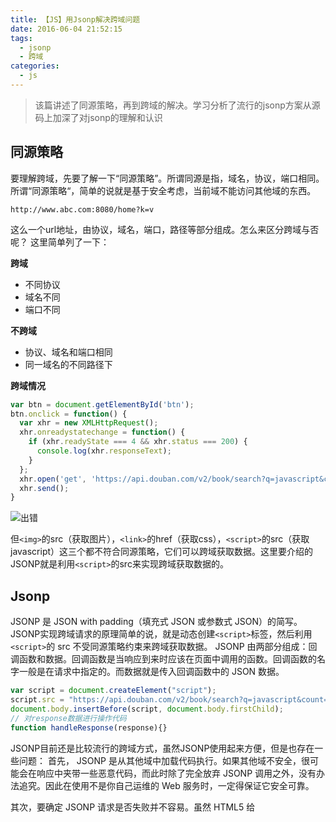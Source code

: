 ```yaml
---
title: 【JS】用Jsonp解决跨域问题
date: 2016-06-04 21:52:15
tags: 
  - jsonp
  - 跨域
categories: 
  - js
---
```


> 该篇讲述了同源策略，再到跨域的解决。学习分析了流行的jsonp方案从源码上加深了对jsonp的理解和认识

<!-- more -->

## 同源策略

要理解跨域，先要了解一下“同源策略”。所谓同源是指，域名，协议，端口相同。所谓“同源策略“，简单的说就是基于安全考虑，当前域不能访问其他域的东西。

    http://www.abc.com:8080/home?k=v

这么一个url地址，由协议，域名，端口，路径等部分组成。怎么来区分跨域与否呢？ 这里简单列了一下：

**跨域**

* 不同协议
* 域名不同
* 端口不同

**不跨域**

* 协议、域名和端口相同
* 同一域名的不同路径下

**跨域情况**

```js
var btn = document.getElementById('btn');
btn.onclick = function() {
  var xhr = new XMLHttpRequest();
  xhr.onreadystatechange = function() {
    if (xhr.readyState === 4 && xhr.status === 200) {
      console.log(xhr.responseText);
    }
  };
  xhr.open('get', 'https://api.douban.com/v2/book/search?q=javascript&count=1', true);
  xhr.send();
}
```

![出错](http://blog.fueson.top/img/2017/jsonp_err.jpg)

但`<img>`的src（获取图片），`<link>`的href（获取css），`<script>`的src（获取javascript）这三个都不符合同源策略，它们可以跨域获取数据。这里要介绍的JSONP就是利用`<script>`的src来实现跨域获取数据的。

## Jsonp

JSONP 是 JSON with padding（填充式 JSON 或参数式 JSON）的简写。
JSONP实现跨域请求的原理简单的说，就是动态创建`<script>`标签，然后利用`<script>`的 src 不受同源策略约束来跨域获取数据。
JSONP 由两部分组成：回调函数和数据。回调函数是当响应到来时应该在页面中调用的函数。回调函数的名字一般是在请求中指定的。而数据就是传入回调函数中的 JSON 数据。

```js
var script = document.createElement("script");
script.src = "https://api.douban.com/v2/book/search?q=javascript&count=1&callback=handleResponse";
document.body.insertBefore(script, document.body.firstChild);
// 对response数据进行操作代码
function handleResponse(response){}
```

JSONP目前还是比较流行的跨域方式，虽然JSONP使用起来方便，但是也存在一些问题： 
首先， JSONP 是从其他域中加载代码执行。如果其他域不安全，很可能会在响应中夹带一些恶意代码，而此时除了完全放弃 JSONP 调用之外，没有办法追究。因此在使用不是你自己运维的 Web 服务时，一定得保证它安全可靠。

其次，要确定 JSONP 请求是否失败并不容易。虽然 HTML5 给<script>元素新增了一个 onerror事件处理程序，但目前还没有得到任何浏览器支持。为此，开发人员不得不使用计时器检测指定时间内是否接收到了响应。

下面来看看 jsonp 的源码解读 

```js
// const debug = require('debug')('jsonp')
// 记录回调次数
let count = 0
// Noop循环函数
function noop() {}
/**
 * 实现jsonp的主函数，接受3个参数
 * @param {String} url 
 * @param {Object | Function} opts 
 * @param {Function} fn 
 */
function jsonp(url, opts, fn) {
  if (typeof opts === 'function') {
    fn = opts
    opts = {}
  }

  if (!opts) opts = {}

  const prefix = opts.prefix || '__jp'

  // 如果被调用就 使用被提供的回调名称
  // 否则通过增加计数器来生成一个唯一的名称
  let id = opts.name || (prefix + (count++))

  let param = opts.param || 'callback'
  let timeout = null != opts.timeout ? opts.timeout : 60000
  const enc = encodeURIComponent
  let target = document.getElementsByTagName('script')[0] || document.head
  let script
  let timer

  // 边界条件处理
  if (timeout) {
    timer = setTimeout(() => {
      cleanup()
      if (fn) fn(new Error('Timeout'))
    }, timeout)
  }

  function cleanup() {
    // 方法执行时，删除创建的script节点
    if (script.parantNode) script.parantNode.removeChild(script)
    // 且给window对象绑定属性id 为 noop （上面的空函数）
    window[id] = noop
    // 若timer不为空，则先清楚一次计时器
    if (timer) clearTimeout(timer)
  }

  function cancel() {
    // 执行时若window已绑定id则执行 cleanup 清除
    if (window[id]) {
      cleanup()
    }
  }

  /**
   * 为 window[id] 绑定一个匿名函数 
   * 接受data参数，执行回调fn时，将 data作为参数进行传递
   */
  window[id] = function(data) {
    // debug('jsonp got', data)
    cleanup()
    if (fn) fn(null, data)
  }

  // 修改现 url，增加 querystring
  url += `${~url.indexOf('?') ? '&' : '?'}${param}=${enc(id)}`
  // 这针对的是第一个kv对
  url = url.replace('?&', '?')

  // debug('jsonp req "%s"', url)

  // 创建script节点
  script = document.createElement('script')
  script.src = url
  target.parentNode.insertBefore(script, target)

  return cancel
}

module.exports = jsonp
```

## 参考资料

[开源jsonp实现 github](https://github.com/webmodules/jsonp/blob/master/index.js)